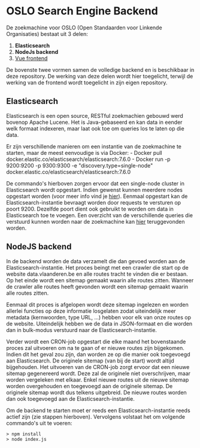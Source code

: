 # OSLO Search Engine Backend

De zoekmachine voor OSLO (Open Standaarden voor Linkende Organisaties) bestaat uit 3 delen:
1. **Elasticsearch**
1. **NodeJs backend**
1. [Vue frontend](https://github.com/ddvlanck/OSLO-SearchEngine-Frontend)

De bovenste twee vormen samen de volledige backend en is beschikbaar in deze repository. De werking van deze delen wordt hier toegelicht, terwijl de werking van de frontend wordt toegelicht in zijn eigen repository.

## Elasticsearch

Elasticsearch is een open source, RESTful zoekmachien gebouwd werd bovenop Apache Lucene. Het is Java-gebaseerd en kan data in eender welk formaat indexeren, maar laat ook toe om queries los te laten op die data.

Er zijn verschillende manieren om een instantie van de zoekmachine te starten, maar de meest eenvoudige is via Docker:
	- Docker pull docker.elastic.co/elasticsearch/elasticsearch:7.6.0
	- Docker run -p 9200:9200 -p 9300:9300 -e "discovery.type=single-node" docker.elastic.co/elasticsearch/elasticsearch:7.6.0

De commando's hierboven zorgen ervoor dat een single-node cluster in Elasticsearch wordt opgestart. Indien gewenst kunnen meerdere nodes opgestart worden (voor meer info vind je [hier](https://www.elastic.co/guide/en/elasticsearch/reference/current/docker.html)). Eenmaal opgestart kan de Elasticsearch-instantie bevraagt worden door requests te versturen op poort 9200. Dezelfde poort dient ook gebruikt te worden om data in Elasticsearch toe te voegen. Een overzicht van de verschillende queries die verstuurd kunnen worden naar de zoekmachine kan [hier](https://dzone.com/articles/23-useful-elasticsearch-example-queries) teruggevonden worden.

## NodeJS backend

In de backend worden de data verzamelt die dan gevoed worden aan de Elasticsearch-instantie. Het proces beingt met een crawler die start op de website data.vlaanderen.be en alle routes tracht te vinden die er bestaan. Op het einde wordt een sitemap gemaakt waarin alle routes zitten. Wanneer de crawler alle routes heeft gevonden wordt een sitemap gemaakt waarin alle routes zitten. 

Eenmaal dit proces is afgelopen wordt deze sitemap ingelezen en worden allerlei functies op deze informatie losgelaten zodat uiteindelijk meer metadata (kernwoorden, type URL, ...) hebben voor elk van onze routes op de website. Uiteindelijk hebben we de data in JSON-formaat en die worden dan in bulk-modus verstuurd naar de Elasticsearch-instantie.

Verder wordt een CRON-job opgestart die elke maand het bovenstaande proces zal uitvoeren om na te gaan of er nieuwe routes zijn bijgekomen. Indien dit het geval zou zijn, dan worden ze op die manier ook toegevoegd aan Elasticsearch. De originele sitemap (van bij de start) wordt altijd bijgehouden. Het uitvoeren van de CRON-job zorgt ervoor dat een nieuwe sitemap gegenereerd wordt. Deze zal de originele niet overschrijven, maar worden vergeleken met elkaar. Enkel nieuwe routes uit de nieuwe sitemap worden overgehouden en toegevoegd aan de originele sitemap. De originele sitemap wordt dus telkens uitgebreid. De nieuwe routes worden dan ook toegevoegd aan de Elasticsearch-instantie.

Om de backend te starten moet er reeds een Elasticsearch-instantie reeds actief zijn (zie stappen hierboven). Vervolgens volstaat het om volgende commando's uit te voeren:

```
> npm install
> node index.js
```

